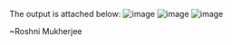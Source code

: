 The output is attached below: 
![image](https://github.com/RoshniMukherjee/Tic-Tac-Toe/assets/88767197/d44f9c05-45ce-4772-aeb1-d6c292e11550)
![image](https://github.com/RoshniMukherjee/Tic-Tac-Toe/assets/88767197/91b2f138-612b-4282-b781-b3ca12df153c)
![image](https://github.com/RoshniMukherjee/Tic-Tac-Toe/assets/88767197/627ac09a-575b-4194-8ec4-69e5ec838af0)

~Roshni Mukherjee
